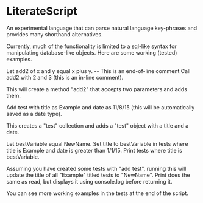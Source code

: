# LiterateScript
An experimental language that can parse natural language key-phrases and provides many shorthand alternatives.

Currently, much of the functionality is limited to a sql-like syntax for manipulating database-like objects.
Here are some working (tested) examples.
  
  Let add2 of x and y equal x plus y. -- This is an end-of-line comment
  Call add2 with 2 and 3 (this is an in-line comment).
  
This will create a method "add2" that accepts two parameters and adds them.

  Add test with title as Example and date as 11/8/15 (this will be automatically saved as a date type).
  
This creates a "test" collection and adds a "test" object with a title and a date.

  Let bestVariable equal NewName.
  Set title to bestVariable in tests where title is Example and date is greater than 1/1/15.
  Print tests where title is bestVariable.
  
Assuming you have created some tests with "add test", running this will update the title of all "Example" titled tests to "NewName".
Print does the same as read, but displays it using console.log before returning it.
  
You can see more working examples in the tests at the end of the script.
